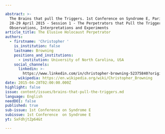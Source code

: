 ```yaml
---

abstract: >-
  The Brains that pull the Triggers. 1st Conference on Syndrome E, Paris IAS,
  28-29 April 2015 - Session 1 - The Perpetrators that Pull the Triggers:
  Observations, Interpretations and Experiments
article_title: The Elusive Holocaust Perpetrator
authors:
  - firstname: 'Christopher '
    is_institution: false
    lastname: Browning
    positions_and_institutions:
      - institution: University of North Carolina, USA
    social_channels:
      linkedin: >-
        https://www.linkedin.com/in/christopher-browning-52375840?original_referer=https%3A%2F%2Fwww.google.com%2F
      wikipedia: https://en.wikipedia.org/wiki/Christopher_Browning
date: 2015-04-28T02:00:00.000Z
highlight: false
issue: content/issues/brains-that-pull-the-triggers.md
language: English
needDOI: false
published: true
sub-issue: 1st Conference on Syndrome E
subissue: 1st Conference  on Syndrome E
yt: SxFdhjtZp64&t

---
```



<Youtube yt="SxFdhjtZp64&t" caption="The Elusive Holocaust Perpetrator"></Youtube>